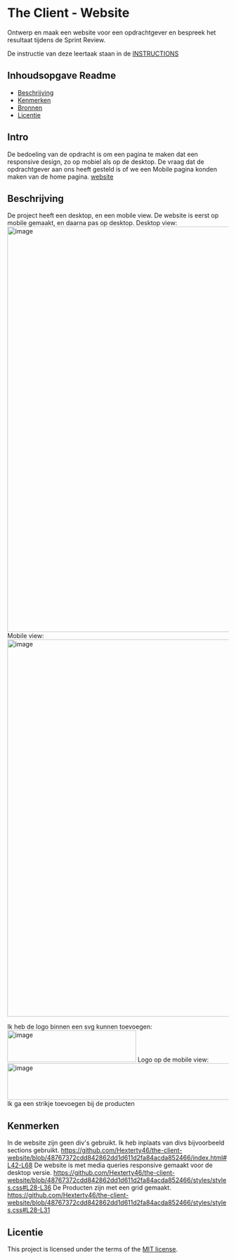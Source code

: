 # The Client - Website

Ontwerp en maak een website voor een opdrachtgever en bespreek het resultaat tijdens de Sprint Review.

De instructie van deze leertaak staan in de [INSTRUCTIONS](https://github.com/fdnd-task/the-client-website/blob/main/docs/INSTRUCTIONS.md)



## Inhoudsopgave Readme

  * [Beschrijving](#beschrijving)
  * [Kenmerken](#kenmerken)
  * [Bronnen](#bronnen)
  * [Licentie](#licentie)

## Intro
De bedoeling van de opdracht is om een pagina te maken dat een responsive design, zo op mobiel als op de desktop. De vraag dat de opdrachtgever aan ons heeft gesteld is of we een Mobile pagina konden maken van de home pagina.
[website](https://hexterty46.github.io/the-client-website/)

## Beschrijving
De project heeft een desktop, en een mobile view. De website is eerst op mobile gemaakt, en daarna pas op desktop.
Desktop view: <img width="1862" height="922" alt="image" src="https://github.com/user-attachments/assets/014e12a1-e2ad-434e-a041-76eaaa552cfc" />
Mobile view:
<img width="662" height="858" alt="image" src="https://github.com/user-attachments/assets/e64618d4-61cd-4496-aaef-5d8e3b4f4699" />

Ik heb de logo binnen een svg kunnen toevoegen: <img width="293" height="72" alt="image" src="https://github.com/user-attachments/assets/605f3825-dee6-4f6e-acc1-51688abf9526" />
Logo op de mobile view: <img width="662" height="83" alt="image" src="https://github.com/user-attachments/assets/5290baca-588a-4ecc-a051-fd13b9fb8609" />
Ik ga een strikje toevoegen bij de producten

<!-- In de Beschrijving staat hoe je project er uit ziet, hoe het werkt en wat je er mee kan. -->
<!-- Voeg een mooie poster visual toe 📸 -->
<!-- Voeg een link toe naar Github Pages 🌐-->

## Kenmerken
<!-- Bij Kenmerken staat welke technieken zijn gebruikt en hoe. Wat is de HTML structuur? Wat zijn de belangrijkste dingen in CSS? Wat is er met Javascript gedaan en hoe? Misschien heb je een framwork of library gebruikt? -->
In de website zijn geen div's gebruikt. Ik heb inplaats van divs bijvoorbeeld sections gebruikt.
https://github.com/Hexterty46/the-client-website/blob/48767372cdd842862dd1d611d2fa84acda852466/index.html#L42-L68
De website is met media queries responsive gemaakt voor de desktop versie.
https://github.com/Hexterty46/the-client-website/blob/48767372cdd842862dd1d611d2fa84acda852466/styles/styles.css#L28-L36
De Producten zijn met een grid gemaakt.
https://github.com/Hexterty46/the-client-website/blob/48767372cdd842862dd1d611d2fa84acda852466/styles/styles.css#L28-L31

## Licentie

This project is licensed under the terms of the [MIT license](./LICENSE).
